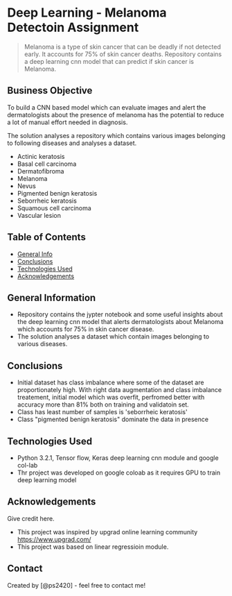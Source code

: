 # Deep Learning - Melanoma Detectoin Assignment
> Melanoma is a type of skin cancer that can be deadly if not detected early. It accounts for 75% of skin cancer deaths. Repository contains a deep learning cnn model that can predict if skin cancer is Melanoma.

## Business Objective
To build a CNN based model which can evaluate images and alert the dermatologists about the presence of melanoma has the potential to reduce a lot of manual effort needed in diagnosis.

The solution analyses a repository which contains various images belonging to following diseases and analyses a dataset. 

- Actinic keratosis
- Basal cell carcinoma
- Dermatofibroma
- Melanoma
- Nevus
- Pigmented benign keratosis
- Seborrheic keratosis
- Squamous cell carcinoma
- Vascular lesion

## Table of Contents
* [General Info](#general-information)
* [Conclusions](#conclusions)
* [Technologies Used](#technologies-used)
* [Acknowledgements](#acknowledgements)

<!-- You can include any other section that is pertinent to your problem -->

## General Information
- Repository contains the jypter notebook and some useful insights about the deep learning cnn model that alerts dermatologists about Melanoma which accounts for 75% in skin cancer disease.
- The solution analyses a dataset which contain images belonging to various diseases.

## Conclusions
 - Initial dataset has class imbalance where some of the dataset are proportionately high. With right data augmentation and class imbalance treatement, initial model which was overfit, perfromed better with accuracy more than 81% both on training and validatoin set.
 - Class has least number of samples is 'seborrheic keratosis'
 - Class "pigmented benign keratosis" dominate the data in presence

## Technologies Used
- Python 3.2.1, Tensor flow, Keras deep learning cnn module and google col-lab
- Thr project was developed on google coloab as it requires GPU to train deep learning model
 
## Acknowledgements
Give credit here.
- This project was inspired by upgrad online learning community https://www.upgrad.com/
- This project was based on linear regressioin module.

## Contact
Created by [@ps2420] - feel free to contact me!
